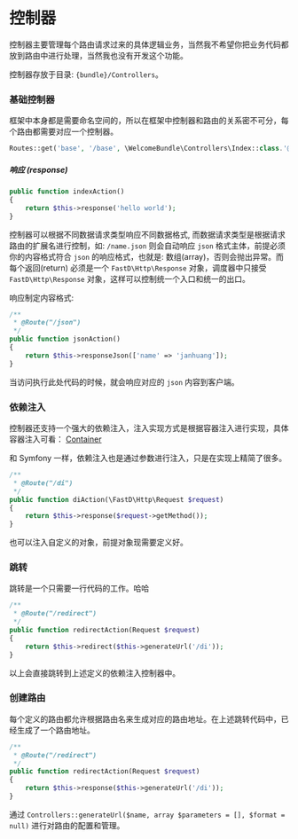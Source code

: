 # 控制器

控制器主要管理每个路由请求过来的具体逻辑业务，当然我不希望你把业务代码都放到路由中进行处理，当然我也没有开发这个功能。

控制器存放于目录: `{bundle}/Controllers`。

### 基础控制器

框架中本身都是需要命名空间的，所以在框架中控制器和路由的关系密不可分，每个路由都需要对应一个控制器。

```php
Routes::get('base', '/base', \WelcomeBundle\Controllers\Index::class.'@indexAction');
```

##### 响应 (response)

```php
public function indexAction()
{
    return $this->response('hello world');
}
```

控制器可以根据不同数据请求类型响应不同数据格式, 而数据请求类型是根据请求路由的扩展名进行控制，如: `/name.json` 则会自动响应 `json` 格式主体，前提必须你的内容格式符合 `json` 的响应格式，也就是: 数组(array)，否则会抛出异常。而每个返回(return) 必须是一个 `FastD\Http\Response` 对象，调度器中只接受 `FastD\Http\Response` 对象，这样可以控制统一个入口和统一的出口。

响应制定内容格式: 

```php
/**
 * @Route("/json")
 */
public function jsonAction()
{
    return $this->responseJson(['name' => 'janhuang']);
}
```

当访问执行此处代码的时候，就会响应对应的 `json` 内容到客户端。

### 依赖注入

控制器还支持一个强大的依赖注入，注入实现方式是根据容器注入进行实现，具体容器注入可看： [Container](https://github.com/JanHuang/container)

和 Symfony 一样，依赖注入也是通过参数进行注入，只是在实现上精简了很多。

```php
/**
 * @Route("/di")
 */
public function diAction(\FastD\Http\Request $request)
{
    return $this->response($request->getMethod());
}
```

也可以注入自定义的对象，前提对象现需要定义好。

### 跳转

跳转是一个只需要一行代码的工作。哈哈

```php
/**
 * @Route("/redirect")
 */
public function redirectAction(Request $request)
{
    return $this->redirect($this->generateUrl('/di'));
}
```

以上会直接跳转到上述定义的依赖注入控制器中。

### 创建路由

每个定义的路由都允许根据路由名来生成对应的路由地址。在上述跳转代码中，已经生成了一个路由地址。

```php
/**
 * @Route("/redirect")
 */
public function redirectAction(Request $request)
{
    return $this->response($this->generateUrl('/di'));
}
```

通过 `Controllers::generateUrl($name, array $parameters = [], $format = null)` 进行对路由的配置和管理。